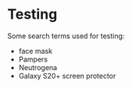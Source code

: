 # Testing

Some search terms used for testing:
* face mask
* Pampers
* Neutrogena
* Galaxy S20+ screen protector

